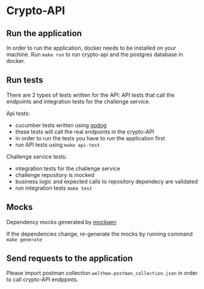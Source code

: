 # Crypto-API


## Run the application

In order to run the application, docker needs to be installed on your machine.
Run `make run` to run crypto-api and the postgres database in docker.

## Run tests

There are 2 types of tests written for the API: API tests that call the endpoints and integration tests for the challenge service.

Api tests:
- cucumber tests written using [godog](https://github.com/cucumber/godog)
- these tests will call the real endpoints in the crypto-API
- in order to run the tests you have to run the application first
- run API tests using `make api-test`

Challenge service tests:
- integration tests for the challenge service 
- challenge repository is mocked
- business logic and expected calls to repository dependecy are validated  
- run integration tests `make test`

## Mocks

Dependency mocks generated by [mockgen](https://github.com/golang/mock)

If the dependencies change, re-generate the mocks by running command `make generate`

## Send requests to the application

Please import postman collection `welthee.postman_collection.json` in order to call crypto-API endppints.





